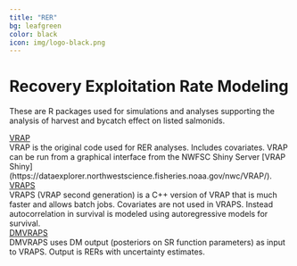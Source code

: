 ```yaml
---
title: "RER"
bg: leafgreen
color: black
icon: img/logo-black.png
---
```


# Recovery Exploitation Rate Modeling

These are R packages used for simulations and analyses supporting the analysis of harvest and bycatch effect on listed salmonids.  

<!-- the part in pkgsboxtext2 will disappear on small screens -->
<div id="pkgscontainer">

<div id="pkgsbox">
<a class="boxlinks"  href="http://eeholmes.github.io/VRAP/">VRAP</a><br>
<span id="pkgsboxtext1">VRAP is the original code used for RER analyses.  Includes covariates.  VRAP can be run from a graphical interface from the NWFSC Shiny Server [VRAP Shiny](https://dataexplorer.northwestscience.fisheries.noaa.gov/nwc/VRAP/).</span>
</div>

<div id="pkgsbox">
<a class="boxlinks"  href="https://github.com/eeholmes/VRAPCpp">VRAPS</a><br>
<span id="pkgsboxtext1">VRAPS (VRAP second generation) is a C++ version of VRAP that is much faster and allows batch jobs.  Covariates are not used in VRAPS. Instead autocorrelation in survival is modeled using autoregressive models for survival.</span>
</div>

<div id="pkgsbox">
<a class="boxlinks"  href="https://github.com/eeholmes/DMVRAPapp">DMVRAPS</a><br>
<span id="pkgsboxtext1">DMVRAPS uses DM output (posteriors on SR function parameters) as input to VRAPS.  Output is RERs with uncertainty estimates.</span>
</div>

</div>
